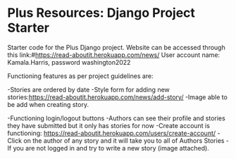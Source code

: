 # Plus Resources: Django Project Starter

Starter code for the Plus Django project.
Website can be accessed through this link:#https://read-aboutit.herokuapp.com/news/
User account name: Kamala.Harris, password washington2022

Functioning features as per project guidelines are:

-Stories are ordered by date
-Style form for adding new stories:https://read-aboutit.herokuapp.com/news/add-story/
-Image able to be add when creating story.

-Functioning login/logout buttons
-Authors can see their profile and stories they have submitted but it only has stories for now
-Create account is functioning: https://read-aboutit.herokuapp.com/users/create-account/
-Click on the author of any story and it will take you to all of Authors Stories
-If you are not logged in and try to write a new story (image attached).

